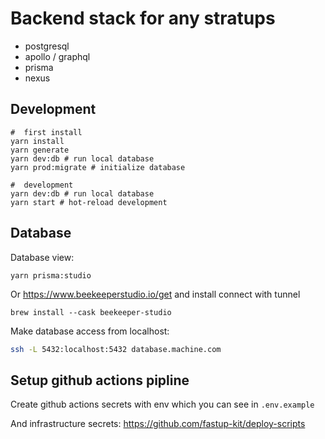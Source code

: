 # Backend stack for any stratups

- postgresql
- apollo / graphql
- prisma
- nexus

## Development

```
#  first install
yarn install
yarn generate
yarn dev:db # run local database
yarn prod:migrate # initialize database

#  development
yarn dev:db # run local database
yarn start # hot-reload development
```

## Database

Database view:

```
yarn prisma:studio
```

Or https://www.beekeeperstudio.io/get and install connect with tunnel

```
brew install --cask beekeeper-studio
```

Make database access from localhost:

```sh
ssh -L 5432:localhost:5432 database.machine.com
```

## Setup github actions pipline

Create github actions secrets with env which you can see in `.env.example`

And infrastructure secrets: https://github.com/fastup-kit/deploy-scripts

